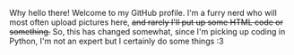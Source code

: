 Why hello there! Welcome to my GitHub profile. I'm a furry nerd who will most often upload pictures here, ~~and rarely I'll put up some HTML code or something.~~ So, this has changed somewhat, since I'm picking up coding in Python, I'm not an expert but I certainly do some things :3
<!-- 
**OrangeBlock0421/OrangeBlock0421** is a ✨ _special_ ✨ repository because its `README.md` (this file) appears on your GitHub profile.

Here are some ideas to get you started:

- 🔭 I’m currently working on ...
- 🌱 I’m currently learning ...
- 👯 I’m looking to collaborate on ...
- 🤔 I’m looking for help with ...
- 💬 Ask me about ...
- 📫 How to reach me: ...
- 😄 Pronouns: ...
- ⚡ Fun fact: ...
-->
